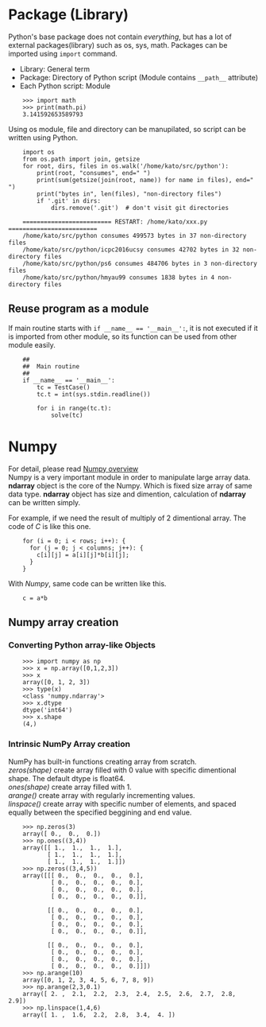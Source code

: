 # Package (Library)

Python's base package does not contain *everything*, but has a lot of external packages(library) such as os, sys, math. Packages can be imported using `import` command.

- Library: General term
- Package: Directory of Python script (Module contains `__path__` attribute)
- Each Python script: Module

```
    >>> import math
    >>> print(math.pi)
    3.141592653589793
```

Using os module, file and directory can be manupilated, so script can be written using Python.

```
    import os
    from os.path import join, getsize
    for root, dirs, files in os.walk('/home/kato/src/python'):
        print(root, "consumes", end=" ")
        print(sum(getsize(join(root, name)) for name in files), end=" ")
        print("bytes in", len(files), "non-directory files")
        if '.git' in dirs:
            dirs.remove('.git')  # don't visit git directories
    
    ========================= RESTART: /home/kato/xxx.py =========================
    /home/kato/src/python consumes 499573 bytes in 37 non-directory files
    /home/kato/src/python/icpc2016ucsy consumes 42702 bytes in 32 non-directory files
    /home/kato/src/python/ps6 consumes 484706 bytes in 3 non-directory files
    /home/kato/src/python/hmyau99 consumes 1838 bytes in 4 non-directory files
```


## Reuse program as a module
If main routine starts with `if __name__ == '__main__':`, it is not executed if it is imported from other module, so its function can be used from other module easily.

```
    ##
    ##  Main routine
    ##
    if __name__ == '__main__':
        tc = TestCase()
        tc.t = int(sys.stdin.readline())
    
        for i in range(tc.t):
            solve(tc)
```

# Numpy

For detail, please read [Numpy overview](https://docs.scipy.org/doc/numpy/)  
Numpy is a very important module in order to manipulate large array data. **ndarray** object is the core of the Numpy. Which is fixed size array of same data type. **ndarray** object has size and dimention, calculation of **ndarray** can be written simply.

For example, if we need the result of multiply of 2 dimentional array. The code of *C* is like this one.

```
    for (i = 0; i < rows; i++): {
      for (j = 0; j < columns; j++): {
        c[i][j] = a[i][j]*b[i][j];
      }
    }
```

With *Numpy*, same code can be written like this.

```
    c = a*b
```

## Numpy array creation

### Converting Python array-like Objects

```
    >>> import numpy as np
    >>> x = np.array([0,1,2,3])
    >>> x
    array([0, 1, 2, 3])
    >>> type(x)
    <class 'numpy.ndarray'>
    >>> x.dtype
    dtype('int64')
    >>> x.shape
    (4,)
```

### Intrinsic NumPy Array creation

NumPy has built-in functions creating array from scratch.  
*zeros(shape)* create array filled with 0 value with specific dimentional shape. The default dtype is float64.  
*ones(shape)* create array filled with 1.  
*arange()* create array with regularly incrementing values.  
*linspace()* create array with specific number of elements, and spaced equally between the specified beggining and end value.


```
    >>> np.zeros(3)
    array([ 0.,  0.,  0.])
    >>> np.ones((3,4))
    array([[ 1.,  1.,  1.,  1.],
           [ 1.,  1.,  1.,  1.],
           [ 1.,  1.,  1.,  1.]])
    >>> np.zeros((3,4,5))
    array([[[ 0.,  0.,  0.,  0.,  0.],
            [ 0.,  0.,  0.,  0.,  0.],
            [ 0.,  0.,  0.,  0.,  0.],
            [ 0.,  0.,  0.,  0.,  0.]],
    
           [[ 0.,  0.,  0.,  0.,  0.],
            [ 0.,  0.,  0.,  0.,  0.],
            [ 0.,  0.,  0.,  0.,  0.],
            [ 0.,  0.,  0.,  0.,  0.]],
    
           [[ 0.,  0.,  0.,  0.,  0.],
            [ 0.,  0.,  0.,  0.,  0.],
            [ 0.,  0.,  0.,  0.,  0.],
            [ 0.,  0.,  0.,  0.,  0.]]])
    >>> np.arange(10)
    array([0, 1, 2, 3, 4, 5, 6, 7, 8, 9])
    >>> np.arange(2,3,0.1)
    array([ 2. ,  2.1,  2.2,  2.3,  2.4,  2.5,  2.6,  2.7,  2.8,  2.9])
    >>> np.linspace(1,4,6)
    array([ 1. ,  1.6,  2.2,  2.8,  3.4,  4. ])
```
